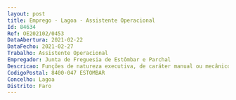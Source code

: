 ```yaml
--- 
layout: post
title: Emprego - Lagoa - Assistente Operacional
Id: 84634
Ref: OE202102/0453
DataAbertura: 2021-02-22
DataFecho: 2021-02-27
Trabalho: Assistente Operacional
Empregador: Junta de Freguesia de Estômbar e Parchal
Descricao: Funções de natureza executiva, de caráter manual ou mecânico, enquadradas em diretivas definidas, na área funcional limpeza urbana, para execução de tarefas que podem comportar esforço físico, nomeadamente, recolha de lixos e equiparados, varredura, limpeza de papeleiras, sarjetas e sumidouros, lavagem de vias públicas, limpeza de chafarizes, extirpação de ervas, deservagem química e desmatação, sem prejuízo do desempenho de outras tarefas.
CodigoPostal: 8400-047 ESTOMBAR
Concelho: Lagoa
Distrito: Faro
--- 
```

